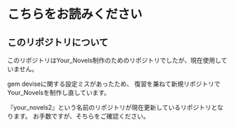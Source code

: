 # こちらをお読みください


## このリポジトリについて


このリポジトリはYour_Novels制作のためのリポジトリでしたが、現在使用していません。


gem deviseに関する設定ミスがあったため、
復習を兼ねて新規リポジトリでYour_Novelsを制作し直しています。


『your_novels2』という名前のリポジトリが現在更新しているリポジトリとなります。
お手数ですが、そちらをご確認ください。
